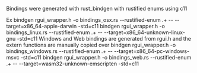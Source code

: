 Bindings were generated with rust_bindgen with rustified enums using c11

Ex
bindgen rgui_wrapper.h -o bindings_osx.rs --rustified-enum .+ -- --target=x86_64-apple-darwin -std=c11
bindgen rgui_wrapper.h -o bindings_linux.rs --rustified-enum .+ -- --target=x86_64-unknown-linux-gnu -std=c11
Windows and Web bindings are generated from rgui.h and the extern functions are manually copied over
bindgen rgui_wrapper.h -o bindings_windows.rs --rustified-enum .+ -- --target=x86_64-pc-windows-msvc -std=c11
bindgen rgui_wrapper.h -o bindings_web.rs --rustified-enum .+ -- --target=wasm32-unknown-emscripten -std=c11
